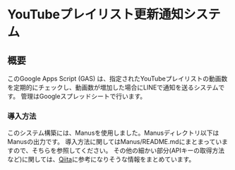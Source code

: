# YouTubeプレイリスト更新通知システム

## 概要

このGoogle Apps Script (GAS) は、指定されたYouTubeプレイリストの動画数を定期的にチェックし、動画数が増加した場合にLINEで通知を送るシステムです。
管理はGoogleスプレッドシートで行います。

### 導入方法

このシステム構築には、Manusを使用しました。Manusディレクトリ以下はManusの出力です。
導入方法に関してはManus/README.mdにまとまっていますので、そちらを参照してください。
その他の細かい部分(APIキーの取得方法など)に関しては、[Qiita](https://qiita.com/Hiru-ge/items/8b25d6c6d0226bf8d8aa)に参考になりそうな情報をまとめています。
